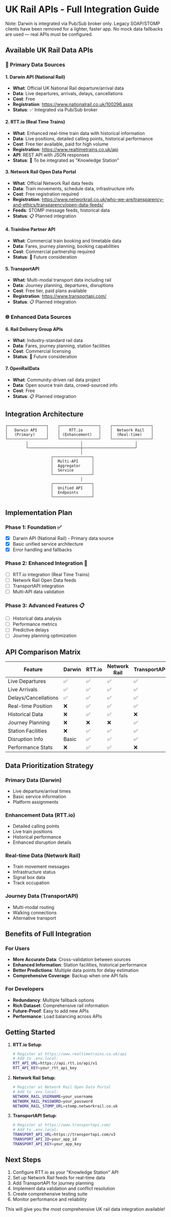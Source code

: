 # UK Rail APIs - Full Integration Guide

Note: Darwin is integrated via Pub/Sub broker only. Legacy SOAP/STOMP clients have been removed for a lighter, faster app. No mock data fallbacks are used — real APIs must be configured.

## Available UK Rail Data APIs

### 🚂 Primary Data Sources

#### 1. Darwin API (National Rail)

- **What**: Official UK National Rail departure/arrival data
- **Data**: Live departures, arrivals, delays, cancellations
- **Cost**: Free
- **Registration**: https://www.nationalrail.co.uk/100296.aspx
- **Status**: ✅ Integrated via Pub/Sub broker

#### 2. RTT.io (Real Time Trains)

- **What**: Enhanced real-time train data with historical information
- **Data**: Live positions, detailed calling points, historical performance
- **Cost**: Free tier available, paid for high volume
- **Registration**: https://www.realtimetrains.co.uk/api
- **API**: REST API with JSON responses
- **Status**: 🔧 To be integrated as "Knowledge Station"

#### 3. Network Rail Open Data Portal

- **What**: Official Network Rail data feeds
- **Data**: Train movements, schedule data, infrastructure info
- **Cost**: Free registration required
- **Registration**: https://www.networkrail.co.uk/who-we-are/transparency-and-ethics/transparency/open-data-feeds/
- **Feeds**: STOMP message feeds, historical data
- **Status**: 📋 Planned integration

#### 4. Trainline Partner API

- **What**: Commercial train booking and timetable data
- **Data**: Fares, journey planning, booking capabilities
- **Cost**: Commercial partnership required
- **Status**: 🔮 Future consideration

#### 5. TransportAPI

- **What**: Multi-modal transport data including rail
- **Data**: Journey planning, departures, disruptions
- **Cost**: Free tier, paid plans available
- **Registration**: https://www.transportapi.com/
- **Status**: 📋 Planned integration

### 🌐 Enhanced Data Sources

#### 6. Rail Delivery Group APIs

- **What**: Industry-standard rail data
- **Data**: Fares, journey planning, station facilities
- **Cost**: Commercial licensing
- **Status**: 🔮 Future consideration

#### 7. OpenRailData

- **What**: Community-driven rail data project
- **Data**: Open source train data, crowd-sourced info
- **Cost**: Free
- **Status**: 📋 Planned integration

## Integration Architecture

```
┌─────────────────┐    ┌─────────────────┐    ┌─────────────────┐
│   Darwin API    │    │    RTT.io       │    │  Network Rail   │
│   (Primary)     │    │ (Enhancement)   │    │  (Real-time)    │
└─────────────────┘    └─────────────────┘    └─────────────────┘
         │                       │                       │
         └───────────────────────┼───────────────────────┘
                                 │
                    ┌─────────────────┐
                    │  Multi-API      │
                    │  Aggregator     │
                    │  Service        │
                    └─────────────────┘
                                 │
                    ┌─────────────────┐
                    │  Unified API    │
                    │  Endpoints      │
                    └─────────────────┘
```

## Implementation Plan

### Phase 1: Foundation ✅

- [x] Darwin API (National Rail) - Primary data source
- [x] Basic unified service architecture
- [x] Error handling and fallbacks

### Phase 2: Enhanced Integration 🔧

- [ ] RTT.io integration (Real Time Trains)
- [ ] Network Rail Open Data feeds
- [ ] TransportAPI integration
- [ ] Multi-API data validation

### Phase 3: Advanced Features 📋

- [ ] Historical data analysis
- [ ] Performance metrics
- [ ] Predictive delays
- [ ] Journey planning optimization

## API Comparison Matrix

| Feature              | Darwin | RTT.io | Network Rail | TransportAPI |
| -------------------- | ------ | ------ | ------------ | ------------ |
| Live Departures      | ✅     | ✅     | ✅           | ✅           |
| Live Arrivals        | ✅     | ✅     | ✅           | ✅           |
| Delays/Cancellations | ✅     | ✅     | ✅           | ✅           |
| Real-time Position   | ❌     | ✅     | ✅           | ✅           |
| Historical Data      | ❌     | ✅     | ✅           | ❌           |
| Journey Planning     | ❌     | ❌     | ❌           | ✅           |
| Station Facilities   | ❌     | ✅     | ✅           | ✅           |
| Disruption Info      | Basic  | ✅     | ✅           | ✅           |
| Performance Stats    | ❌     | ✅     | ✅           | ❌           |

## Data Prioritization Strategy

### Primary Data (Darwin)

- Live departure/arrival times
- Basic service information
- Platform assignments

### Enhancement Data (RTT.io)

- Detailed calling points
- Live train positions
- Historical performance
- Enhanced disruption details

### Real-time Data (Network Rail)

- Train movement messages
- Infrastructure status
- Signal box data
- Track occupation

### Journey Data (TransportAPI)

- Multi-modal routing
- Walking connections
- Alternative transport

## Benefits of Full Integration

### For Users

- **More Accurate Data**: Cross-validation between sources
- **Enhanced Information**: Station facilities, historical performance
- **Better Predictions**: Multiple data points for delay estimation
- **Comprehensive Coverage**: Backup when one API fails

### For Developers

- **Redundancy**: Multiple fallback options
- **Rich Dataset**: Comprehensive rail information
- **Future-Proof**: Easy to add new APIs
- **Performance**: Load balancing across APIs

## Getting Started

1. **RTT.io Setup**:

   ```bash
   # Register at https://www.realtimetrains.co.uk/api
   # Add to .env.local:
   RTT_API_URL=https://api.rtt.io/api/v1
   RTT_API_KEY=your_rtt_api_key
   ```

2. **Network Rail Setup**:

   ```bash
   # Register at Network Rail Open Data Portal
   # Add to .env.local:
   NETWORK_RAIL_USERNAME=your_username
   NETWORK_RAIL_PASSWORD=your_password
   NETWORK_RAIL_STOMP_URL=stomp.networkrail.co.uk
   ```

3. **TransportAPI Setup**:
   ```bash
   # Register at https://www.transportapi.com/
   # Add to .env.local:
   TRANSPORT_API_URL=https://transportapi.com/v3
   TRANSPORT_API_ID=your_app_id
   TRANSPORT_API_KEY=your_app_key
   ```

## Next Steps

1. Configure RTT.io as your "Knowledge Station" API
2. Set up Network Rail feeds for real-time data
3. Add TransportAPI for journey planning
4. Implement data validation and conflict resolution
5. Create comprehensive testing suite
6. Monitor performance and reliability

This will give you the most comprehensive UK rail data integration available!
